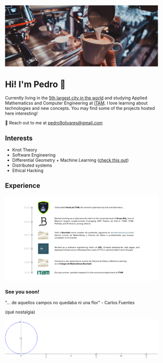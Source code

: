 ![cafecito](https://github.com/pedro9olivares/pedro9olivares/blob/main/imgs/coffee-coffee.jpg?raw=true)
# Hi! I'm Pedro 👋
Currently living in the [5th largest city in the world](https://en.wikipedia.org/wiki/Mexico_City) and studying Applied Mathematicss and Computer Engineering at [ITAM](https://www.itam.mx/). I love learning about technologies and new concepts. You may find some of the projects hosted here interesting!

📧 Reach out to me at pedro9olivares@gmail.com

## Interests
- Knot Theory
- Software Engineering
- Differential Geometry + Machine Learning ([check this out](https://metacademy.org/roadmaps/rgrosse/dgml))
- Distributed systems
- Ethical Hacking
  
## Experience 
![my exp](https://github.com/pedro9olivares/pedro9olivares/blob/main/imgs/Exp_fr_this_time.png)

### See you soon!
"... de aquellos campos no quedaba ni una flor" - Carlos Fuentes

(qué nostalgia)


![cycloid](https://github.com/pedro9olivares/pedro9olivares/blob/main/imgs/Cycloid_animated_.gif)
